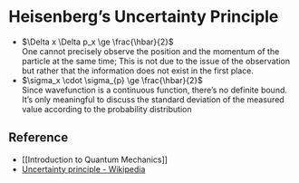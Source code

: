 # Heisenberg’s Uncertainty Principle

- $\Delta x \Delta p_x \ge \frac{\hbar}{2}​$  
  One cannot precisely observe the position and the momentum of the particle at the same time; This is not due to the issue of the observation but rather that the information does not exist in the first place.
- $\sigma_x \cdot \sigma_{p} \ge \frac{\hbar}{2}$  
  Since wavefunction is a continuous function, there’s no definite bound. It’s only meaningful to discuss the standard deviation of the measured value according to the probability distribution

## Reference

- [[Introduction to Quantum Mechanics]]
- [Uncertainty principle - Wikipedia](https://en.wikipedia.org/wiki/Uncertainty_principle)
